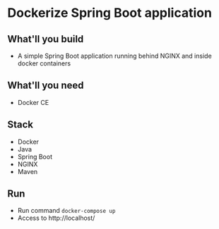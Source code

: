 # Dockerize Spring Boot application

## What'll you build
- A simple Spring Boot application running behind NGINX and inside docker containers 

## What'll you need
- Docker CE

## Stack
- Docker
- Java
- Spring Boot
- NGINX
- Maven

## Run
- Run command `docker-compose up`
- Access to http://localhost/
